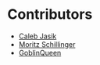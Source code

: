# Contributors

- [Caleb Jasik](https://github.com/jasikpark)
- [Moritz Schillinger](https://github.com/schilli91)
- [GoblinQueen](https://github.com/goblinqueen)
